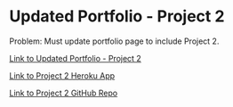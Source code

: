 # Updated Portfolio - Project 2

Problem: Must update portfolio page to include Project 2.

[Link to Updated Portfolio - Project 2](https://jrol.github.io/Updated-Portfolio-Project2/)

[Link to Project 2 Heroku App](https://dog-catcher.herokuapp.com/)

[Link to Project 2 GitHub Repo](https://github.com/vpaumen/dog-catcher)
